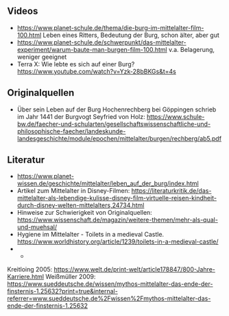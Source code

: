 
## Videos

- https://www.planet-schule.de/thema/die-burg-im-mittelalter-film-100.html Leben eines Ritters, Bedeutung der Burg, schon älter, aber gut
- https://www.planet-schule.de/schwerpunkt/das-mittelalter-experiment/warum-baute-man-burgen-film-100.html v.a. Belagerung, weniger geeignet
- Terra X: Wie lebte es sich auf einer Burg? https://www.youtube.com/watch?v=Yzk-28bBKGs&t=4s

## Originalquellen
- Über sein Leben auf der Burg Hochenrechberg bei Göppingen schrieb im Jahr 1441 der Burgvogt Seyfried von Holz: https://www.schule-bw.de/faecher-und-schularten/gesellschaftswissenschaftliche-und-philosophische-faecher/landeskunde-landesgeschichte/module/epochen/mittelalter/burgen/rechberg/ab5.pdf
## Literatur

- https://www.planet-wissen.de/geschichte/mittelalter/leben_auf_der_burg/index.html
- Artikel zum Mittelalter in Disney-Filmen: https://literaturkritik.de/das-mittelalter-als-lebendige-kulisse-disney-film-virtuelle-reisen-kindheit-durch-disney-welten-mittelalters,24734.html
- Hinweise zur Schwierigkeit von Originalquellen: https://www.wissenschaft.de/magazin/weitere-themen/mehr-als-qual-und-muehsal/
- Hygiene im Mittelalter - Toilets in a medieval Castle. https://www.worldhistory.org/article/1239/toilets-in-a-medieval-castle/
- -

Kreitloing 2005: https://www.welt.de/print-welt/article178847/800-Jahre-Karriere.html
Weißmüller 2009: https://www.sueddeutsche.de/wissen/mythos-mittelalter-das-ende-der-finsternis-1.25632?print=true&internal-referrer=www.sueddeutsche.de%2Fwissen%2Fmythos-mittelalter-das-ende-der-finsternis-1.25632

